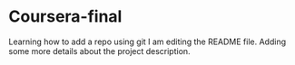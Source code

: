 # Coursera-final
Learning how to add a repo using git
I am editing the README file. Adding some more details about the project description.

